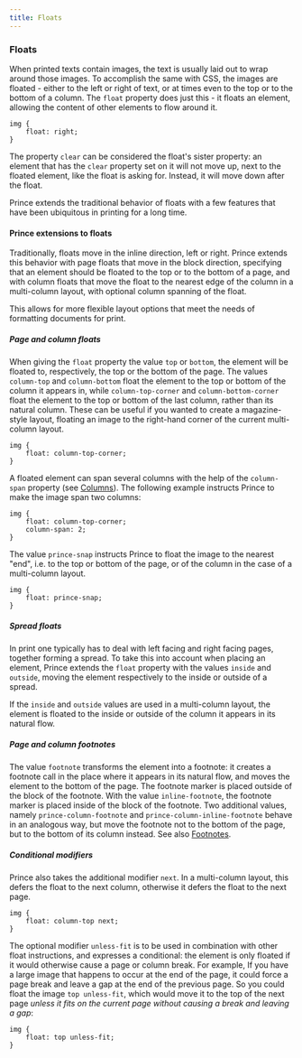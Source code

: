 ```yaml
---
title: Floats
---
```


### Floats

When printed texts contain images, the text is usually laid out to wrap around those images. To accomplish the same with CSS, the images are floated - either to the left or right of text, or at times even to the top or to the bottom of a column. The `float` property does just this - it floats an element, allowing the content of other elements to flow around it.


    img {
        float: right;
    }

The property `clear` can be considered the float's sister property: an element that has the `clear` property set on it will not move up, next to the floated element, like the float is asking for. Instead, it will move down after the float.

Prince extends the traditional behavior of floats with a few features that have been ubiquitous in printing for a long time.

#### Prince extensions to floats

Traditionally, floats move in the inline direction, left or right. Prince extends this behavior with page floats that move in the block direction, specifying that an element should be floated to the top or to the bottom of a page, and with column floats that move the float to the nearest edge of the column in a multi-column layout, with optional column spanning of the float.

This allows for more flexible layout options that meet the needs of formatting documents for print.

##### Page and column floats

When giving the `float` property the value `top` or `bottom`, the element will be floated to, respectively, the top or the bottom of the page. The values `column-top` and `column-bottom` float the element to the top or bottom of the column it appears in, while `column-top-corner` and `column-bottom-corner` float the element to the top or bottom of the last column, rather than its natural column. These can be useful if you wanted to create a magazine-style layout, floating an image to the right-hand corner of the current multi-column layout.


    img {
        float: column-top-corner;
    }

A floated element can span several columns with the help of the `column-span` property (see [Columns](columns.md#columns)). The following example instructs Prince to make the image span two columns:


    img {
        float: column-top-corner;
        column-span: 2;
    }

The value `prince-snap` instructs Prince to float the image to the nearest "end", i.e. to the top or bottom of the page, or of the column in the case of a multi-column layout.


    img {
        float: prince-snap;
    }

##### Spread floats

In print one typically has to deal with left facing and right facing pages, together forming a spread. To take this into account when placing an element, Prince extends the `float` property with the values `inside` and `outside`, moving the element respectively to the inside or outside of a spread.

If the `inside` and `outside` values are used in a multi-column layout, the element is floated to the inside or outside of the column it appears in its natural flow.

##### Page and column footnotes

The value `footnote` transforms the element into a footnote: it creates a footnote call in the place where it appears in its natural flow, and moves the element to the bottom of the page. The footnote marker is placed outside of the block of the footnote. With the value `inline-footnote`, the footnote marker is placed inside of the block of the footnote. Two additional values, namely `prince-column-footnote` and `prince-column-inline-footnote` behave in an analogous way, but move the footnote not to the bottom of the page, but to the bottom of its column instead. See also [Footnotes](footnotes.md#footnotes).

##### Conditional modifiers

Prince also takes the additional modifier `next`. In a multi-column layout, this defers the float to the next column, otherwise it defers the float to the next page.


    img {
        float: column-top next;
    }

The optional modifier `unless-fit` is to be used in combination with other float instructions, and expresses a conditional: the element is only floated if it would otherwise cause a page or column break. For example, If you have a large image that happens to occur at the end of the page, it could force a page break and leave a gap at the end of the previous page. So you could float the image `top unless-fit`, which would move it to the top of the next page *unless it fits on the current page without causing a break and leaving a gap*:


    img {
        float: top unless-fit;
    }


